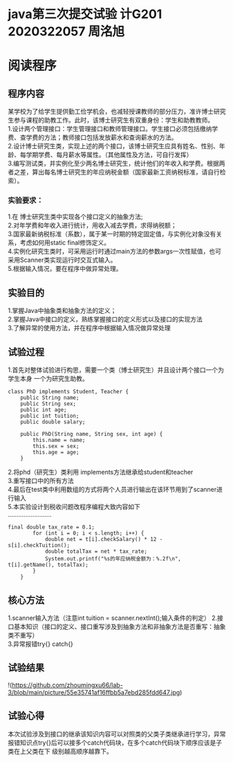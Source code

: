 # java第三次提交试验  计G201 2020322057 周洺旭
# 阅读程序  
## 程序内容
某学校为了给学生提供勤工俭学机会，也减轻授课教师的部分压力，准许博士研究生参与课程的助教工作。此时，该博士研究生有双重身份：学生和助教教师。  
1.设计两个管理接口：学生管理接口和教师管理接口。学生接口必须包括缴纳学费、查学费的方法；教师接口包括发放薪水和查询薪水的方法。  
2.设计博士研究生类，实现上述的两个接口，该博士研究生应具有姓名、性别、年龄、每学期学费、每月薪水等属性。（其他属性及方法，可自行发挥）    
3.编写测试类，并实例化至少两名博士研究生，统计他们的年收入和学费。根据两者之差，算出每名博士研究生的年应纳税金额（国家最新工资纳税标准，请自行检索）。    
### 实验要求：  
1.在 博士研究生类中实现各个接口定义的抽象方法;  
2.对年学费和年收入进行统计，用收入减去学费，求得纳税额；  
3.国家最新纳税标准（系数），属于某一时期的特定固定值，与实例化对象没有关系，考虑如何用static  final修饰定义。  
4.实例化研究生类时，可采用运行时通过main方法的参数args一次性赋值，也可采用Scanner类实现运行时交互式输入。  
5.根据输入情况，要在程序中做异常处理。  
## 实验目的  
1.掌握Java中抽象类和抽象方法的定义；   
2.掌握Java中接口的定义，熟练掌握接口的定义形式以及接口的实现方法  
3.了解异常的使用方法，并在程序中根据输入情况做异常处理  

## 试验过程
1.首先对整体试验进行构思，需要一个类（博士研究生）并且设计两个接口一个为学生本身 一个为研究生助教。  
``` 
class PhD implements Student, Teacher {
    public String name;
    public String sex;
    public int age;
    public int tuition;
    public double salary;

    public PhD(String name, String sex, int age) {
        this.name = name;
        this.sex = sex;
        this.age = age;
    }  
```

2.将phd（研究生）类利用 implements方法继承给student和teacher  
3.重写接口中的所有方法    
4.最后在test类中利用数组的方式将两个人员进行输出在该环节用到了scanner进行输入  
5.本实验设计到税收问题改程序编程大致内容如下  
.........................
```
final double tax_rate = 0.1;
        for (int i = 0; i < s.length; i++) {
            double net = t[i].checkSalary() * 12 - s[i].checkTuition();
            double totalTax = net * tax_rate;
            System.out.printf("%s的年应纳税金额为：%.2f\n", t[i].getName(), totalTax);
        }
    }  
``` 
## 核心方法  
1.scanner输入方法（注意int tuition = scanner.nextInt();输入条件的判定）
2.接口基本知识（接口的定义、接口重写涉及到抽象方法和非抽象方法是否重写：抽象类不重写）  
3.异常报错try{} catch{}
## 试验结果
!(https://github.com/zhoumingxu66/lab-3/blob/main/picture/55e35741af16ffbb5a7ebd285fdd647.jpg)  
## 试验心得  
本次试验涉及到接口的继承该知识内容可以对照类的父类子类继承进行学习，异常报错知识点try{}后可以接多个catch代码块，在多个catch代码块下顺序应该是子类在上父类在下 级别越高顺序越靠下。


